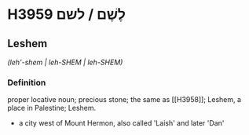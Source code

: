 # H3959 לֶשֶׁם / לשם

## Leshem

_(leh'-shem | leh-SHEM | leh-SHEM)_

### Definition

proper locative noun; precious stone; the same as [[H3958]]; Leshem, a place in Palestine; Leshem.

- a city west of Mount Hermon, also called 'Laish' and later 'Dan'
